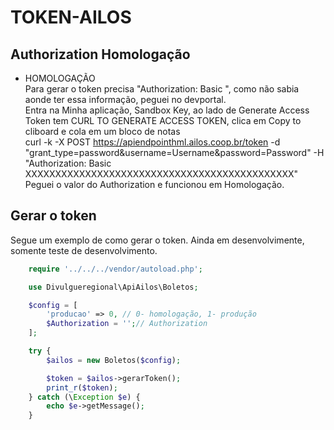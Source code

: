 # TOKEN-AILOS

## Authorization Homologação

- HOMOLOGAÇÃO<br>
  Para gerar o token precisa "Authorization: Basic ", como não sabia aonde ter essa informação, peguei no devportal.<br>
  Entra na Minha aplicação, Sandbox Key, ao lado de Generate Access Token tem CURL TO GENERATE ACCESS TOKEN, clica em Copy to cliboard e cola em um bloco de notas<br>
  curl -k -X POST https://apiendpointhml.ailos.coop.br/token -d "grant_type=password&username=Username&password=Password" -H "Authorization: Basic XXXXXXXXXXXXXXXXXXXXXXXXXXXXXXXXXXXXXXXXXXXXX"<br>
  Peguei o valor do Authorization e funcionou em Homologação.

## Gerar o token

Segue um exemplo de como gerar o token. Ainda em desenvolvimente, somente teste de desenvolvimento.

```php
    require '../../../vendor/autoload.php';

    use Divulgueregional\ApiAilos\Boletos;

    $config = [
        'producao' => 0, // 0- homologação, 1- produção
        $Authorization = '';// Authorization
    ];

    try {
        $ailos = new Boletos($config);

        $token = $ailos->gerarToken();
        print_r($token);
    } catch (\Exception $e) {
        echo $e->getMessage();
    }
```
